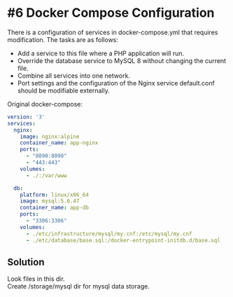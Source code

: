 # #6 Docker Compose Configuration

There is a configuration of services in docker-compose.yml that requires modification. The tasks are as follows:

- Add a service to this file where a PHP application will run.
- Override the database service to MySQL 8 without changing the current file.
- Combine all services into one network.
- Port settings and the configuration of the Nginx service default.conf should be modifiable externally.

Original docker-compose:
```yaml
version: '3'
services:
  nginx:
    image: nginx:alpine
    container_name: app-nginx
    ports:
      - "8090:8090"
      - "443:443"
    volumes:
      - ./:/var/www

  db:
    platform: linux/x86_64
    image: mysql:5.6.47
    container_name: app-db
    ports:
      - "3306:3306"
    volumes:
      - ./etc/infrastructure/mysql/my.cnf:/etc/mysql/my.cnf
      - ./etc/database/base.sql:/docker-entrypoint-initdb.d/base.sql

```

## Solution

Look files in this dir.  
Create /storage/mysql dir for mysql data storage.